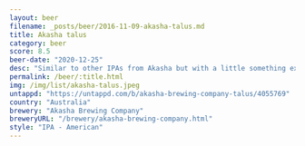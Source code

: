 ```yaml
---
layout: beer
filename: _posts/beer/2016-11-09-akasha-talus.md
title: Akasha talus
category: beer
score: 8.5
beer-date: "2020-12-25"
desc: "Similar to other IPAs from Akasha but with a little something extra that I can’t pick. Whatever it is, it’s delicious"
permalink: /beer/:title.html
img: /img/list/akasha-talus.jpeg
untappd: "https://untappd.com/b/akasha-brewing-company-talus/4055769"
country: "Australia"
brewery: "Akasha Brewing Company"
breweryURL: "/brewery/akasha-brewing-company.html"
style: "IPA - American"
---
```

